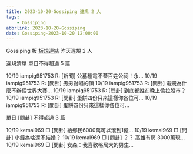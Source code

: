```yaml
---
title: 2023-10-20-Gossiping 違規 2 人
tags:
    - Gossiping
abbrlink: 2023-10-20-Gossiping
date: Gossiping-2023-10-20 12:00:00
---
```

Gossiping 板 [板規連結](https://www.ptt.cc/bbs/Gossiping/M.1637425085.A.07D.html)
昨天違規 2 人
<!-- more -->

違規清單
單日不得超過 5 篇

10/19 iampig951753 R: [新聞] 公墓種電不蓋百姓公祠！永…
10/19 iampig951753 R: [問卦] 男男對唱的頂
10/19 iampig951753 R: [問卦] 電競為什麼不辦個世界大賽…
10/19 iampig951753 R: [問卦] 到底都誰在晚上偷拉股市？
10/19 iampig951753 R: [問卦] 蛋餅四份只來這樣你各位可…
10/19 iampig951753 R: [問卦] 蛋餅四份只來這樣你各位可…

單日 [問卦] 不得超過 3 篇

10/19 kemal969 □ [問卦] 給鄉民6000萬可以滾到1億…
10/19 kemal969 □ [問卦] 小鐘為啥還不結婚？
10/19 kemal969 □ [問卦] ？？  高雄有房 3000萬現…
10/19 kemal969 □ [問卦] 女森：我喜歡格局大的男生…